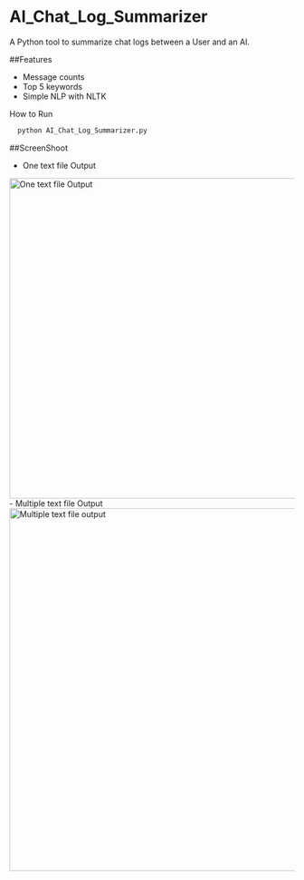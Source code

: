 # AI_Chat_Log_Summarizer


A Python tool to summarize chat logs between a User and an AI.


##Features
- Message counts
- Top 5 keywords
- Simple NLP with NLTK



How to Run
```bash
  python AI_Chat_Log_Summarizer.py
```
##ScreenShoot
- One text file Output
<img width="565" alt="One text file Output" src="https://github.com/user-attachments/assets/42bc2376-8e75-4f64-b3bd-0556baaa5943" />
- Multiple text file Output
<img width="640" alt="Multiple text file output" src="https://github.com/user-attachments/assets/8cbe518c-8daf-42ed-aa5a-0547ab81cc60" />
